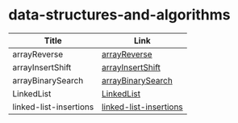 # data-structures-and-algorithms


| Title             | Link                                                       |
|-------------------|------------------------------------------------------------|
| arrayReverse      | [arrayReverse](./arrayReverse/ArrayReverse.md)             |
| arrayInsertShift  | [arrayInsertShift](./ArrayInsertShift/ArrayInsertShift.md) |
| arrayBinarySearch | [arrayBinarySearch](./arrayBS/ArrayBS.md)                  |
| LinkedList        | [LinkedList](./LinkedList/LinkedList.md)                   |
| linked-list-insertions        | [linked-list-insertions](./LinkedList/insertions.md)       |
